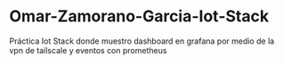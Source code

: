# Omar-Zamorano-Garcia-Iot-Stack
Práctica Iot Stack donde muestro dashboard en grafana por medio de la vpn de tailscale y eventos con prometheus
